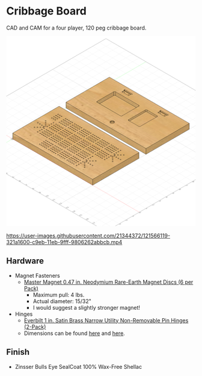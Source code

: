# Cribbage Board
CAD and CAM for a four player, 120 peg cribbage board.

![cad](./images/design.png)

https://user-images.githubusercontent.com/21344372/121566119-321a1600-c9eb-11eb-9fff-9806262abbcb.mp4




## Hardware
- Magnet Fasteners
  - [Master Magnet 0.47 in. Neodymium Rare-Earth Magnet Discs (6 per Pack)](https://www.homedepot.com/p/Master-Magnet-0-47-in-Neodymium-Rare-Earth-Magnet-Discs-6-per-Pack-07046HD/202526367)
    - Maximum pull: 4 lbs.
    - Actual diameter: 15/32"
    - I would suggest a slightly stronger magnet!
- Hinges
  - [Everbilt 1 in. Satin Brass Narrow Utility Non-Removable Pin Hinges (2-Pack)](https://www.homedepot.com/p/Everbilt-1-in-Satin-Brass-Narrow-Utility-Non-Removable-Pin-Hinges-2-Pack-14469/203339945)
  - Dimensions can be found [here](./images/hinge_dimensions.png) and [here](./images/hinge_dimensions_2.png).

## Finish
- Zinsser Bulls Eye SealCoat 100% Wax-Free Shellac
